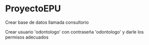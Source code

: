 # ProyectoEPU

Crear base de datos llamada consultorio

Crear usuario 'odontologo' con contraseña 'odontologo' y darle los permisos adecuados
